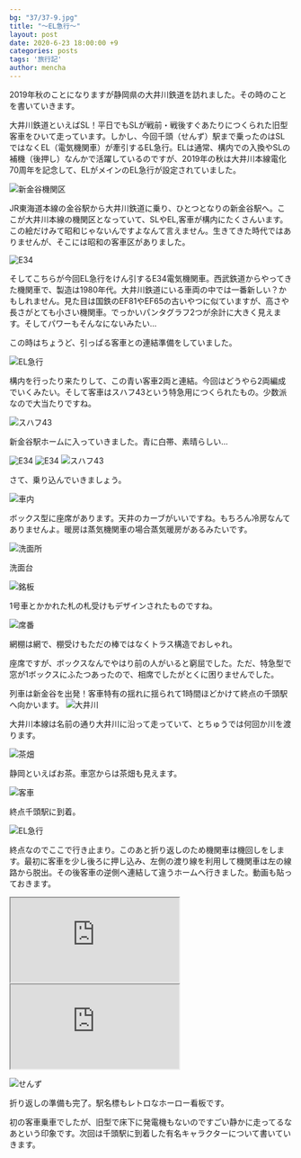 ```yaml
---
bg: "37/37-9.jpg"
title: "～EL急行～"
layout: post
date: 2020-6-23 18:00:00 +9
categories: posts
tags: '旅行記'
author: mencha
---
```


2019年秋のことになりますが静岡県の大井川鉄道を訪れました。その時のことを書いていきます。

大井川鉄道といえばSL！平日でもSLが戦前・戦後すぐあたりにつくられた旧型客車をひいて走っています。しかし、今回千頭（せんず）駅まで乗ったのはSLではなくEL（電気機関車）が牽引するEL急行。ELは通常、構内での入換やSLの補機（後押し）なんかで活躍しているのですが、2019年の秋は大井川本線電化70周年を記念して、ELがメインのEL急行が設定されていました。
<!--more-->
![新金谷機関区](https://drive.google.com/uc?export=view&id=1QZlLH8NJEi-vxkoMNpqBqc-CzqcM7iMR)

JR東海道本線の金谷駅から大井川鉄道に乗り、ひとつとなりの新金谷駅へ。ここが大井川本線の機関区となっていて、SLやEL,客車が構内にたくさんいます。この絵だけみて昭和じゃないんですよなんて言えません。生きてきた時代ではありませんが、そこには昭和の客車区がありました。

![E34](https://drive.google.com/uc?export=view&id=1RsoQyfwJvDId5kB8bNpMRBy8KZlbUZUs)

そしてこちらが今回EL急行をけん引するE34電気機関車。西武鉄道からやってきた機関車で、製造は1980年代。大井川鉄道にいる車両の中では一番新しい？かもしれません。見た目は国鉄のEF81やEF65の古いやつに似ていますが、高さや長さがとても小さい機関車。でっかいパンタグラフ2つが余計に大きく見えます。そしてパワーもそんなにないみたい...

この時はちょうど、引っぱる客車との連結準備をしていました。

![EL急行](https://drive.google.com/uc?export=view&id=191qsNw6uDWTmH15H1kT3E8DNtgrK0sbQ)

構内を行ったり来たりして、この青い客車2両と連結。今回はどうやら2両編成でいくみたい。そして客車はスハフ43という特急用につくられたもの。少数派なので大当たりですね。

![スハフ43](https://drive.google.com/uc?export=view&id=1Z3ErmhoJH_wYZlYstNuarKoI_zJg4pKg)

新金谷駅ホームに入っていきました。青に白帯、素晴らしい...

![E34](https://drive.google.com/uc?export=view&id=191mKOr-XRL-rCp4hMshrx0lDHYMCyNOq)
![E34](https://drive.google.com/uc?export=view&id=1MnXHIe1Na0_rUbVOlwPbvgN6RfuCxaBB)
![スハフ43](https://drive.google.com/uc?export=view&id=1y_jzvJroxAyDY6Q_n71jid5R5dFEO0cO)

さて、乗り込んでいきましょう。

![車内](https://drive.google.com/uc?export=view&id=1OpojKZAWRrkOLFGrhjvj3jxTWW0VMGYF)

ボックス型に座席があります。天井のカーブがいいですね。もちろん冷房なんてありませんよ。暖房は蒸気機関車の場合蒸気暖房があるみたいです。

![洗面所](https://drive.google.com/uc?export=view&id=1sU9w-ODmT-Rot1zZllX1kbH-Cp9B_R0q)

洗面台

![銘板](https://drive.google.com/uc?export=view&id=1FON7IkLLKFzvmixvzSB9cXE2uyAOou8X)

1号車とかかれた札の札受けもデザインされたものですね。

![席番](https://drive.google.com/uc?export=view&id=1BJvdfnLQgWlwRRd8bvBb-JPij7yz0SLU)

網棚は網で、棚受けもただの棒ではなくトラス構造でおしゃれ。

座席ですが、ボックスなんでやはり前の人がいると窮屈でした。ただ、特急型で窓が1ボックスにふたつあったので、相席でしたがとくに困りませんでした。

列車は新金谷を出発！客車特有の揺れに揺られて1時間ほどかけて終点の千頭駅へ向かいます。
![大井川](https://drive.google.com/uc?export=view&id=1JWIg913xL_QoltlAdNU1ZiSeg0RV1Qff)

大井川本線は名前の通り大井川に沿って走っていて、とちゅうでは何回か川を渡ります。

![茶畑](https://drive.google.com/uc?export=view&id=1IC0noSJIfWlv-EVEKnv5f8ymxVFBETyH)

静岡といえばお茶。車窓からは茶畑も見えます。

![客車](https://drive.google.com/uc?export=view&id=1Owrwr8xeGfAawMLrkTOk-lzN176tAPKd)

終点千頭駅に到着。

![EL急行](https://drive.google.com/uc?export=view&id=1lKoAswM9iDBOGqYgSSitsNwvpooq7yqA)

終点なのでここで行き止まり。このあと折り返しのため機関車は機回しをします。最初に客車を少し後ろに押し込み、左側の渡り線を利用して機関車は左の線路から脱出。その後客車の逆側へ連結して違うホームへ行きました。動画も貼っておきます。

<iframe src="https://drive.google.com/file/d/1kq7MFJ2tR12BP7brRhCC7-5XmtBcQZDo/preview"></iframe>

<iframe src="https://drive.google.com/file/d/1xVhcVQVo51TAIuA2qBBQ_dgpvuXL0yps/preview"></iframe>


![せんず](https://drive.google.com/uc?export=view&id=1UzFTZzttwHrPA3nFA5iq-UpPNZD85o85)

折り返しの準備も完了。駅名標もレトロなホーロー看板です。

初の客車乗車でしたが、旧型で床下に発電機もないのですごい静かに走ってるなあという印象です。次回は千頭駅に到着した有名キャラクターについて書いていきます。